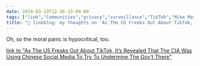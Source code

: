 ```yaml
---
date: 2024-03-19T12:26:13-04:00
tags: ["link","Communities","privacy","surveillance","TikTok","Mike Masnick"]
title: "🔗 linkblog: my thoughts on 'As The US Freaks Out About TikTok, It’s Revealed That The CIA Was Using Chinese Social Media To Try To Undermine The Gov’t There'"
---
```

Oh, so the moral panic is hypocritical, too.

[link to "As The US Freaks Out About TikTok, It’s Revealed That The CIA Was Using Chinese Social Media To Try To Undermine The Gov’t There"](https://www.techdirt.com/2024/03/18/as-the-us-freaks-out-about-tiktok-its-revealed-that-the-cia-was-using-chinese-social-media-to-try-to-undermine-the-govt-there/)